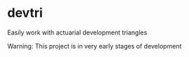 # devtri

Easily work with actuarial development triangles

Warning: This project is in very early stages of development
